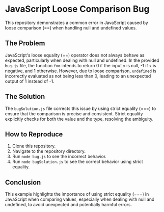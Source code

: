 # JavaScript Loose Comparison Bug

This repository demonstrates a common error in JavaScript caused by loose comparison (==) when handling null and undefined values.

## The Problem

JavaScript's loose equality (==) operator does not always behave as expected, particularly when dealing with null and undefined. In the provided `bug.js` file, the function `foo` intends to return 0 if the input `x` is null, -1 if `x` is negative, and 1 otherwise. However, due to loose comparison, `undefined` is incorrectly evaluated as not being less than 0, leading to an unexpected output of 1 instead of -1.

## The Solution

The `bugSolution.js` file corrects this issue by using strict equality (===) to ensure that the comparison is precise and consistent.  Strict equality explicitly checks for both the value and the type, resolving the ambiguity.

## How to Reproduce

1. Clone this repository.
2. Navigate to the repository directory.
3. Run `node bug.js` to see the incorrect behavior.
4. Run `node bugSolution.js` to see the correct behavior using strict equality.

## Conclusion

This example highlights the importance of using strict equality (===) in JavaScript when comparing values, especially when dealing with null and undefined, to avoid unexpected and potentially harmful errors.